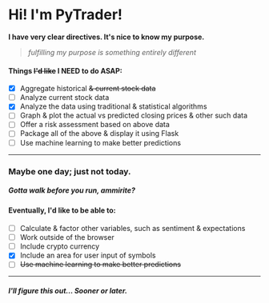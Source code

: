 # Hi! I'm PyTrader!

**I have very clear directives. It's nice to know my purpose.** 

> *fulfilling my purpose is something entirely different*



#### Things ~~I'd like~~  I NEED to do ASAP:
 - [x] Aggregate historical ~~& current stock data~~
 - [ ] Analyze current stock data
 - [x] Analyze the data using traditional & statistical algorithms 
 - [ ] Graph & plot the actual vs predicted closing prices & other such data
 - [ ] Offer a risk assessment based on above data
 - [ ] Package all of the above & display it using Flask
 - [ ] Use machine learning to make better predictions
---
### Maybe one day; just not today.
##### Gotta walk before you run, ammirite? 

#### Eventually, I'd like to be able to:
 - [ ] Calculate & factor other variables, such as sentiment & expectations
 - [ ] Work outside of the browser
 - [ ] Include crypto currency
 - [x] Include an area for user input of symbols
 - [ ] ~~Use machine learning to make better predictions~~
---
##### I'll figure this out... Sooner or later.
